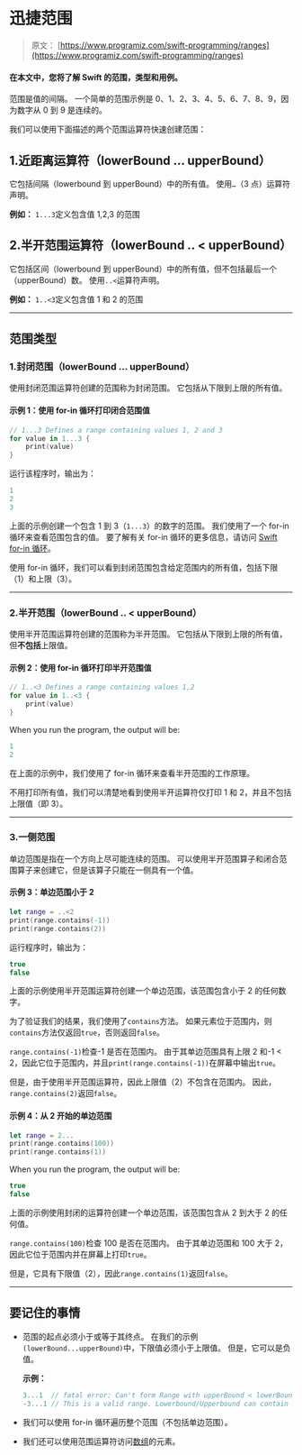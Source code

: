 # 迅捷范围

> 原文： [https://www.programiz.com/swift-programming/ranges](https://www.programiz.com/swift-programming/ranges)

#### 在本文中，您将了解 Swift 的范围，类型和用例。

范围是值的间隔。 一个简单的范围示例是 0、1、2、3、4、5、6、7、8、9，因为数字从 0 到 9 是连续的。

我们可以使用下面描述的两个范围运算符快速创建范围：

## 1.近距离运算符（lowerBound ... upperBound）

它包括间隔（lowerbound 到 upperBound）中的所有值。 使用`…`（3 点）运算符声明。

**例如：** `1...3`定义包含值 1,2,3 的范围

## 2.半开范围运算符（lowerBound .. < upperBound）

它包括区间（lowerbound 到 upperBound）中的所有值，但不包括最后一个（upperBound）数。 使用`..<`运算符声明。

**例如：** `1..<3`定义包含值 1 和 2 的范围

* * *

## 范围类型

### 1.封闭范围（lowerBound ... upperBound）

使用封闭范围运算符创建的范围称为封闭范围。 它包括从下限到上限的所有值。

#### 示例 1：使用 for-in 循环打印闭合范围值

```swift
// 1...3 Defines a range containing values 1, 2 and 3
for value in 1...3 {
	print(value)
}

```

运行该程序时，输出为：

```swift
1
2
3

```

上面的示例创建一个包含 1 到 3（`1...3`）的数字的范围。 我们使用了一个 for-in 循环来查看范围包含的值。 要了解有关 for-in 循环的更多信息，请访问 [Swift for-in 循环](/swift-programming/for-in-loop)。

使用 for-in 循环，我们可以看到封闭范围包含给定范围内的所有值，包括下限（1）和上限（3）。

* * *

### 2.半开范围（lowerBound .. < upperBound）

使用半开范围运算符创建的范围称为半开范围。 它包括从下限到上限的所有值，但**不包括**上限值。

#### 示例 2：使用 for-in 循环打印半开范围值

```swift
// 1..<3 Defines a range containing values 1,2
for value in 1..<3 {
	print(value)
}

```

When you run the program, the output will be:

```swift
1
2

```

在上面的示例中，我们使用了 for-in 循环来查看半开范围的工作原理。

不用打印所有值，我们可以清楚地看到使用半开运算符仅打印 1 和 2，并且不包括上限值（即 3）。

* * *

### 3.一侧范围

单边范围是指在一个方向上尽可能连续的范围。 可以使用半开范围算子和闭合范围算子来创建它，但是该算子只能在一侧具有一个值。

#### 示例 3：单边范围小于 2

```swift
let range = ..<2
print(range.contains(-1))
print(range.contains(2))

```

运行程序时，输出为：<samp></samp>

```swift
true
false

```

上面的示例使用半开范围运算符创建一个单边范围，该范围包含小于 2 的任何数字。

为了验证我们的结果，我们使用了`contains`方法。 如果元素位于范围内，则`contains`方法仅返回`true`，否则返回`false`。

`range.contains(-1)`检查-1 是否在范围内。 由于其单边范围具有上限 2 和-1 < 2，因此它位于范围内，并且`print(range.contains(-1))`在屏幕中输出`true`。

但是，由于使用半开范围运算符，因此上限值（2）不包含在范围内。 因此，`range.contains(2)`返回`false`。

#### 示例 4：从 2 开始的单边范围

```swift
let range = 2...
print(range.contains(100))
print(range.contains(1))

```

When you run the program, the output will be:

```swift
true
false

```

上面的示例使用封闭的运算符创建一个单边范围，该范围包含从 2 到大于 2 的任何值。

`range.contains(100)`检查 100 是否在范围内。 由于其单边范围和 100 大于 2，因此它位于范围内并在屏幕上打印`true`。

但是，它具有下限值（2），因此`range.contains(1)`返回`false`。

* * *

## 要记住的事情

*   范围的起点必须小于或等于其终点。 在我们的示例`(lowerBound...upperBound)`中，下限值必须小于上限值。 但是，它可以是负值。

    **示例：**

    ```swift
    3...1  // fatal error: Can't form Range with upperBound < lowerBound
    -3...1 // This is a valid range. Lowerbound/Upperbound can contain a negative value but should valid the above statement.
    ```

*   我们可以使用 for-in 循环遍历整个范围（不包括单边范围）。
*   我们还可以使用范围运算符访问[数组](/swift-programming/arrays "Swift Arrays")的元素。